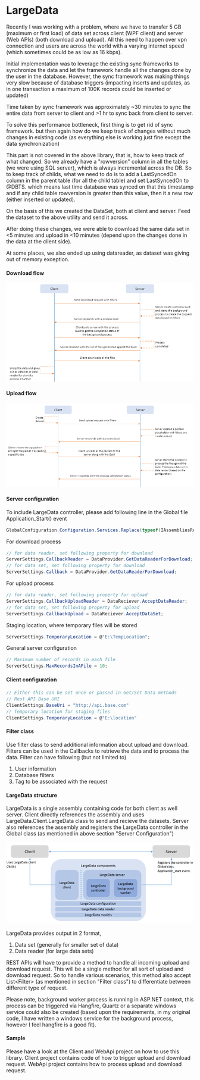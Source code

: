# LargeData

Recently I was working with a problem, where we have to transfer 5 GB (maximum or first load) of data set across client (WPF client) and server (Web APIs) (both download and upload). All this need to happen over vpn connection and users are across the world with a varying internet speed (which sometimes could be as low as 16 kbps).

Initial implementation was to leverage the existing sync frameworks to synchronize the data and let the framework handle all the changes done by the user in the database. However, the sync framework was making things very slow because of database triggers (impacting inserts and updates, as in one transaction a maximum of 100K records could be inserted or updated)

Time taken by sync framework was approximately ~30 minutes to sync the entire data from server to client and  >1 hr to sync back from client to server.

To solve this performance bottleneck, first thing is to get rid of sync framework. but then again how do we keep track of changes without much changes in existing code (as everything else is working just fine except the data synchronization)

This part is not covered in the above library, that is, how to keep track of what changed.
So we already have a "rowversion" column in all the tables (we were using SQL server), which is always incremental across the DB. So to keep track of childs, what we need to do is to add a LastSyncedOn column in the parent table (for all the child table) and set LastSyncedOn to @DBTS. which means last time database was synced on that this timestamp and if any child table rowversion is greater than this value, then it a new row (either inserted or updated).

On the basis of this we created the DataSet, both at client and server. Feed the dataset to the above utility and send it across. 

After doing these changes, we were able to download the same data set in &lt;5 minutes and upload in &lt;10 minutes (depend upon the changes done in the data at the client side).

At some places, we also ended up using datareader, as dataset was giving out of memory exception.

#### Download flow

![Download process](https://raw.githubusercontent.com/lokeshlal/LargeData/master/download_process.png)

#### Upload flow

![Upload process](https://raw.githubusercontent.com/lokeshlal/LargeData/master/upload_process.png)


#### Server configuration

To include LargeData controller, please add following line in the Global file Application_Start() event

```csharp
GlobalConfiguration.Configuration.Services.Replace(typeof(IAssembliesResolver), new AssemblyResolver());
```

For download process

```csharp
// for data reader, set following property for download
ServerSettings.CallbackReader = DataProvider.GetDataReaderForDownload;
// for data set, set following property for download
ServerSettings.Callback = DataProvider.GetDataReaderForDownload;
```

For upload process

```csharp
// for data reader, set following property for upload
ServerSettings.CallbackUploadReader = DataReciever.AcceptDataReader;
// for data set, set following property for upload
ServerSettings.CallbackUpload = DataReciever.AcceptDataSet;
```

Staging location, where temporary files will be stored
```csharp
ServerSettings.TemporaryLocation = @"E:\TempLocation";
```

General server configuration
```csharp
// Maximum number of records in each file
ServerSettings.MaxRecordsInAFile = 10;
```

#### Client configuration

```csharp
// Either this can be set once or passed in Get/Set Data methods
// Rest API Base URI
ClientSettings.BaseUri = "http://api.base.com"
// Temporary location for staging files
ClientSettings.TemporaryLocation = @"E:\location"
```

#### Filter class

Use filter class to send additional information about upload and download.
Filters can be used in the Callbacks to retrieve the data and to process the data. Filter can have following (but not limited to)
1. User information
2. Database filters
3. Tag to be associated with the request

#### LargeData structure

LargeData is a single assembly containing code for both client as well server. 
Client directly references the assembly and uses LargeData.Client.LargeData class to send and recieve the datasets.
Server also references the assembly and registers the LargeData controller in the Global class (as mentioned in above section "Server Configuration")

![LargeData Structure](https://raw.githubusercontent.com/lokeshlal/LargeData/master/largedata_structure.png)

LargeData provides output in 2 format, 
1. Data set (generally for smaller set of data) 
2. Data reader (for large data sets)

REST APIs will have to provide a method to handle all incoming upload and download request. This will be a single method for all sort of upload and download request. So to handle various scenarios, this method also accept List&lt;Filter&gt; (as mentioned in section "Filter class") to differentiate between different type of request.

Please note, background worker process is running in ASP.NET context, this process can be triggered via Hangfire, Quartz or a separate windows service could also be created (based upon the requirements, in my original code, I have written a windows service for the background process, however I feel hangfire is a good fit).

#### Sample

Please have a look at the Client and WebApi project on how to use this library.
Client project contains code of how to trigger upload and download request.
WebApi project contains how to process upload and download request.
